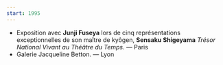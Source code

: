 ```yaml
---
start: 1995
---
```


- Exposition avec **Junji Fuseya** lors de cinq représentations exceptionnelles de son maître de kyôgen, **Sensaku Shigeyama** _Trésor National Vivant au Théâtre du Temps_. — Paris
- Galerie Jacqueline Betton. — Lyon

